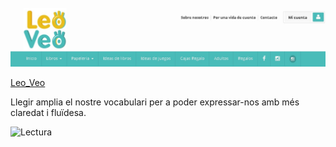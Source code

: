 ![Lees?](img/LeoLeojpg.jpg)

[Leo_Veo](https://www.leoveo.es/es/busqueda/listaLibros.php?tipoBus=full&palabrasBusqueda=probabilidad&boton=Buscar)

Llegir amplia  el  nostre vocabulari per  a poder expressar-nos amb més claredat i fluïdesa.


![Lectura](/imagenes/llibre.jpg)
